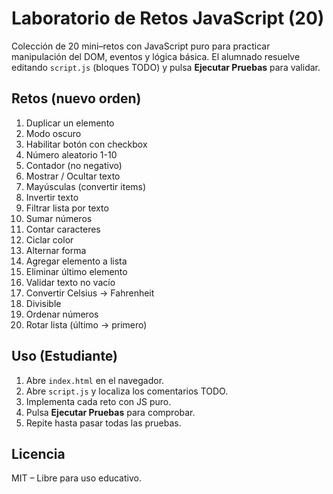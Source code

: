 # Laboratorio de Retos JavaScript (20)

Colección de 20 mini–retos con JavaScript puro para practicar manipulación del DOM, eventos y lógica básica. El alumnado resuelve editando `script.js` (bloques TODO) y pulsa **Ejecutar Pruebas** para validar.

## Retos (nuevo orden)
1. Duplicar un elemento
2. Modo oscuro
3. Habilitar botón con checkbox
4. Número aleatorio 1-10
5. Contador (no negativo)
6. Mostrar / Ocultar texto
7. Mayúsculas (convertir items)
8. Invertir texto
9. Filtrar lista por texto
10. Sumar números
11. Contar caracteres
12. Ciclar color
13. Alternar forma
14. Agregar elemento a lista
15. Eliminar último elemento
16. Validar texto no vacío
17. Convertir Celsius → Fahrenheit
18. Divisible
19. Ordenar números
20. Rotar lista (último -> primero)

## Uso (Estudiante)
1. Abre `index.html` en el navegador.
2. Abre `script.js` y localiza los comentarios TODO.
3. Implementa cada reto con JS puro.
4. Pulsa **Ejecutar Pruebas** para comprobar.
5. Repite hasta pasar todas las pruebas.

## Licencia
MIT – Libre para uso educativo.
